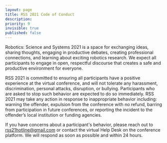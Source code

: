 ```yaml
---
layout: page
title: RSS 2021 Code of Conduct
description: 
priority: 9
invisible: true
published: false
---
```


Robotics: Science and Systems 2021 is a space for exchanging ideas,
sharing thoughts, engaging in productive debates, creating
professional connections, and learning about exciting robotics
research. We expect all participants to engage in open, respectful
discourse that creates a safe and productive environment for everyone.

RSS 2021 is committed to ensuring all participants have a positive
experience at the virtual conference, and will not tolerate any
harassment, discrimination, personal attacks, disruption, or
bullying. Participants who are asked to stop such behavior are
expected to do so immediately. RSS 2021 may take any action in
response to inappropriate behavior including: warning the offender,
expulsion from the conference with no refund, barring from
participation in future conferences, or reporting the incident to the
offender’s local institution or funding agencies.

If you have concerns about a participant's behavior, please reach out
to <a href="mailto:rss21hotline@gmail.com">rss21hotline@gmail.com</a> or contact the virtual Help Desk on the conference platform. We will
respond as soon as possible and within 24 hours.
